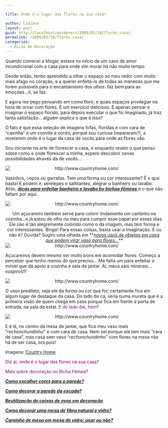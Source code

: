 ```yaml
---

title: Onde é o lugar das flores na sua casa?

author: Lidiane
layout: post
guid: http://localhost/wordpress/2009/03/10/flores-casa/
permalink: /2009/03/10/flores-casa/
categories:
  - Dicas de Decoração
---
```

Quando comecei a blogar, estava no início de um caso de amor incondicional com a casa para onde vim morar há não muito tempo.

Desde então, tenho aprendido a olhar o espaço ao meu redor com muito mais afago no coração, e a querer enfeitá-lo de todas as maneiras que me forem possíveis para o encantamento dos olhos. faz bem para as emoções…ô, se faz.[](http://www.trololodemulher.com.br/blog/wp-content/uploads/2009/03/clip-image00124.gif)

E agora me pego pensando em como florir, e quais espaços privilegiar na hora de ornar com flores. É um exercício delicioso. E apenas pensar e imaginar o espaço florido, para depois executar o que foi imaginado, já traz tanta satisfação… alguém explica o que é isso?[](http://www.trololodemulher.com.br/blog/wp-content/uploads/2009/03/clip-image00148.gif)

O fato é que essa seleção de imagens fofas, floridas e com cara de “casinha” é um convite a vocês, porque sou curiosa (repararam?), a revelarem onde é o lugar da casa de vocês para onde as flores vão.[](http://www.trololodemulher.com.br/blog/wp-content/uploads/2009/03/clip-image00167.gif)

Sou iniciante na arte de florescer a casa, e enquanto revelo o que penso sobre como e onde florescer a minha, espero descobrir novas possibilidades através da de vocês…[](http://www.trololodemulher.com.br/blog/wp-content/uploads/2009/03/clip-image00186.gif)

<p style="text-align: center;">
  <img class="aligncenter" style="display: block; float: none; margin-left: auto; margin-right: auto;" title="http://www.countryhome.com/" src="http://www.countryhome.com/images/img_plantsandplans_ss4.jpg" alt="http://www.countryhome.com/" />
</p>

Vasinhos, copos ou garrafas. Tem uma forma ou cor interessante? É o que basta! E podem ir, serelepes e saltitantes, alegrar o banheiro ou lavabo. Aliás, <a href="http://www.trololodemulher.com.br/2009/03/04/lavabo-e-banheiro-charmosos-by-bichas-fmeas/" target="_self">**<em>dicas para enfeitar banheiro e lavabo by bichas fêmeas</em>** </a>é o que não faltam por aqui.

<p style="text-align: center;">
  <img class="aligncenter" style="display: block; float: none; margin-left: auto; margin-right: auto;" title="http://www.countryhome.com/" src="http://www.countryhome.com/images/img_plantsandplans_ss5.jpg" alt="http://www.countryhome.com/" />
</p>

<p style="text-align: center;">
  Um açucareiro também serve para colorir lindamente um cantinho na cozinha…e já estou de olho no meu para cumprir esse papel por esses dias. Ele não é tão alegremente colorido como o da imagem, mas tem forma e cor interessantes. Bingo! Para essas coisas, basta usar a imaginação. É ou não é? Duvida? Sugiro uma olhada em **<em><a href="http://www.trololodemulher.com.br/2009/02/15/objetos-novos-usos/" target="_self">novos usos de objetos em casa que podem virar vaso para flores&#8230;</a></em>**<img class="aligncenter" style="display: block; float: none; margin-left: auto; margin-right: auto;" title="http://www.countryhome.com/" src="http://www.countryhome.com/images/img_plantsandplans_ss7.jpg" alt="http://www.countryhome.com/" />
</p>

Açucareiros devem mesmo ser muito bons em acomodar flores. Começo a perceber que tenho menos do que preciso… Me falta um para enfeitar o móvel que dá apoio a cozinha e sala de jantar. Ai, meus sais minerais…suspiros!!!

<p style="text-align: center;">
  <img class="aligncenter" style="display: block; float: none; margin-left: auto; margin-right: auto;" title="http://www.countryhome.com/" src="http://www.countryhome.com/images/img_plantsandplans_ss6.jpg" alt="http://www.countryhome.com/" />
</p>

O vaso predileto, seja ele da forma ou cor que for, certamente fica em algum lugar de destaque da casa. Do lado de cá, seria numa mureta que é a primeira visão de quem chega em casa porque fica em frente a porta de entrada, na sala de estar. <span style="color: #800080;">E do lado daí, hein?</span>

<p style="text-align: center;">
  <img class="aligncenter" style="display: block; float: none; margin-left: auto; margin-right: auto;" title="http://www.countryhome.com/" src="http://www.countryhome.com/images/img_plantsandplans_ss2.jpg" alt="http://www.countryhome.com/" />
</p>

E é lá, no centro da mesa de jantar, que fica meu vaso mais “_rechonchundinho_” e com cara de casa. Nem sei porque ele tem mais “cara de casa”, mas casa sem vaso “_rechonchundinho_” com flores na mesa não há de ser casa, ora pois!

Imagens: <a href="http://www.countryhome.com/" target="_blank">Country Home</a>

<span style="color: #800080;">Diz aí, onde é o lugar das flores na sua casa?</span>

<span style="color: #800080;">Mais sobre decoração no Bicha Fêmea?</span>

<span style="color: #800080;">**<em><a href="http://www.trololodemulher.com.br/2010/05/31/cores-para-parede/" target="_self">Como escolher cores para a parede?</a></em>**</span>

<span style="color: #800080;">**<em><a href="http://www.trololodemulher.com.br/2010/05/24/como-decorar-parede-escada/" target="_self">Como decorar a parede da escada?</a></em>**</span>

<span style="color: #800080;">**<em><a href="http://www.trololodemulher.com.br/2010/01/04/caixas-ovos-decorao/" target="_self">Reutilização de caixas de ovos em decoração</a></em>**</span>

<span style="color: #800080;">**<em><a href="http://www.trololodemulher.com.br/2009/11/24/mesa-fibra-natural-e-vidro/" target="_self">Como decorar uma mesa de fibra natural e vidro?</a></em>**</span>

<span style="color: #800080;">**<em><a href="http://www.trololodemulher.com.br/2009/11/05/caminho-de-mesa/" target="_self">Caminho de mesa em mesa de vidro: usar ou não?</a></em>**</span>